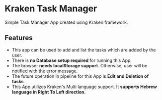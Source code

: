 # Kraken Task Manager

Simple Task Manager App created using Kraken framework.

## Features
- This app can be used to add and list the tasks which are added by the user.
- There is **no Database setup required** for running this App.
- The browser **needs localStorage support**. Otherwise, user will be notified with the error message.
- The future operation in pipeline for this App is **Edit and Deletion of tasks**.
- This App utilizes Kraken's Multi language support. It **supports Hebrew language in Right To Left direction**.
